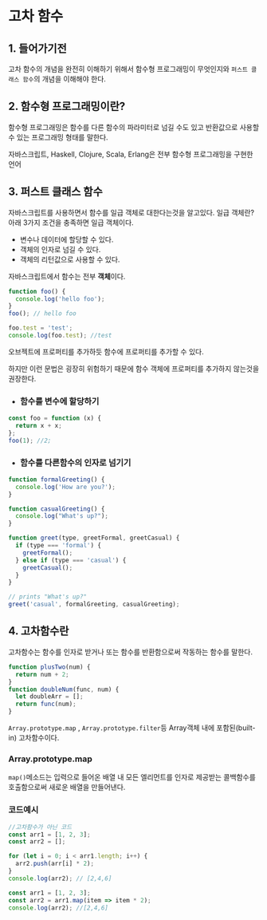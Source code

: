 # 고차 함수

## 1. 들어가기전

고차 함수의 개념을 완전히 이해하기 위해서 함수형 프로그래밍이 무엇인지와 `퍼스트 클래스 함수`의 개념을 이해해야 한다.

## 2. 함수형 프로그래밍이란?

함수형 프로그래밍은 함수를 다른 함수의 파라미터로 넘길 수도 있고 반환값으로 사용할 수 있는 프로그래밍 형태를 말한다.

자바스크립트, Haskell, Clojure, Scala, Erlang은 전부 함수형 프로그래밍을 구현한 언어

## 3. 퍼스트 클래스 함수

자바스크립트를 사용하면서 함수를 일급 객체로 대한다는것을 알고있다.
일급 객체란? 아래 3가지 조건을 충족하면 일급 객체이다.

- 변수나 데이터에 할당할 수 있다.
- 객체의 인자로 넘길 수 있다.
- 객체의 리턴값으로 사용할 수 있다.

자바스크립트에서 함수는 전부 **객체**이다.

```js
function foo() {
  console.log('hello foo');
}
foo(); // hello foo

foo.test = 'test';
console.log(foo.test); //test
```

오브젝트에 프로퍼티를 추가하듯 함수에 프로퍼티를 추가할 수 있다.

하지만 이런 문법은 굉장히 위험하기 때문에 함수 객체에 프로퍼티를 추가하지 않는것을 권장한다.

- ### 함수를 변수에 할당하기

```js
const foo = function (x) {
  return x + x;
};
foo(1); //2;
```

- ### 함수를 다른함수의 인자로 넘기기

```js
function formalGreeting() {
  console.log('How are you?');
}

function casualGreeting() {
  console.log("What's up?");
}

function greet(type, greetFormal, greetCasual) {
  if (type === 'formal') {
    greetFormal();
  } else if (type === 'casual') {
    greetCasual();
  }
}

// prints "What's up?"
greet('casual', formalGreeting, casualGreeting);
```

## 4. 고차함수란

고차함수는 함수를 인자로 받거나 또는 함수를 반환함으로써 작동하는 함수를 말한다.

```js
function plusTwo(num) {
  return num + 2;
}
function doubleNum(func, num) {
  let doubleArr = [];
  return func(num);
}
```

`Array.prototype.map` , `Array.prototype.filter`등 Array객체 내에 포함된(built-in) 고차함수이다.

### Array.prototype.map

`map()`메소드는 입력으로 들어온 배열 내 모든 엘리먼트를 인자로 제공받는 콜백함수를 호출함으로써 새로운 배열을 만들어낸다.

### 코드예시

```js
//고차함수가 아닌 코드
const arr1 = [1, 2, 3];
const arr2 = [];

for (let i = 0; i < arr1.length; i++) {
  arr2.push(arr[i] * 2);
}
console.log(arr2); // [2,4,6]
```

```js
const arr1 = [1, 2, 3];
const arr2 = arr1.map(item => item * 2);
console.log(arr2); //[2,4,6]
```

